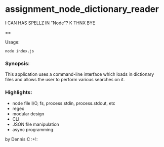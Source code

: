 # assignment_node_dictionary_reader
I CAN HAS SPELLZ IN "Node"? K THNX BYE

==

Usage: 
```
node index.js
```

### Synopsis: 
This application uses a command-line interface which loads in dictionary files and allows the user to perform various searches on it.

### Highlights: 
- node file I/O, fs, process.stdin, process.stdout, etc
- regex
- modular design
- CLI
- JSON file manipulation
- async programming


by Dennis C :+!:
